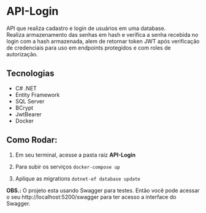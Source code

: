 # API-Login
 
API que realiza cadastro e login de usuários em uma database. \
Realiza armazenamento das senhas em hash e verifica a senha recebida no login com a hash armazenada, alem de retornar token JWT após verificação de credenciais para uso em endpoints protegidos e com roles de autorização.


## Tecnologias
- C# .NET
- Entity Framework
- SQL Server
- BCrypt
- JwtBearer
- Docker

## Como Rodar:

1. Em seu terminal, acesse a pasta raiz __API-Login__

2. Para subir os serviços `docker-compose up` 

3. Aplique as migrations `dotnet-ef database update`
   
__OBS.:__ O projeto esta usando Swagger para testes. Então você pode acessar o seu http://localhost:5200/swagger para ter acesso a interface do Swagger.
